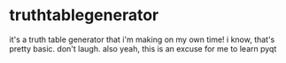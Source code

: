 # truthtablegenerator
it's a truth table generator that i'm making on my own time! i know, that's pretty basic. don't laugh.
also yeah, this is an excuse for me to learn pyqt
